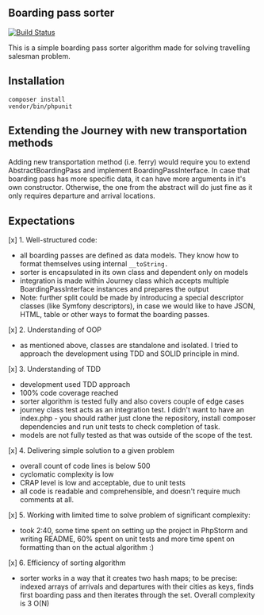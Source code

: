 ## Boarding pass sorter
[![Build Status](https://travis-ci.org/emirb-test/journey.svg?branch=master)](https://travis-ci.org/emirb-test/journey)

This is a simple boarding pass sorter algorithm made for solving travelling salesman problem.

## Installation
```
composer install
vendor/bin/phpunit
```

## Extending the Journey with new transportation methods
Adding new transportation method (i.e. ferry) would require you to extend AbstractBoardingPass and implement BoardingPassInterface. In case that boarding pass has more specific data, it can have more arguments in it's own constructor. Otherwise, the one from the abstract will do just fine as it only requires departure and arrival locations.

## Expectations
[x] 1. Well-structured code:
- all boarding passes are defined as data models. They know how to format themselves using internal `__toString.`
- sorter is encapsulated in its own class and dependent only on models
- integration is made within Journey class which accepts multiple BoardingPassInterface instances and prepares the output
- Note: further split could be made by introducing a special descriptor classes (like Symfony descriptors), in case we would like to have JSON, HTML, table or other ways to format the boarding passes.

[x] 2. Understanding of OOP
- as mentioned above, classes are standalone and isolated. I tried to approach the development using TDD and SOLID principle in mind.

[x] 3. Understanding of TDD
- development used TDD approach
- 100% code coverage reached
- sorter algorithm is tested fully and also covers couple of edge cases
- journey class test acts as an integration test. I didn't want to have an index.php - you should rather just clone the repository, install composer dependencies and run unit tests to check completion of task.
- models are not fully tested as that was outside of the scope of the test.

[x] 4. Delivering simple solution to a given problem
- overall count of code lines is below 500
- cyclomatic complexity is low
- CRAP level is low and acceptable, due to unit tests
- all code is readable and comprehensible, and doesn't require much comments at all.

[x] 5. Working with limited time to solve problem of significant complexity:
- took 2:40, some time spent on setting up the project in PhpStorm and writing README, 60% spent on unit tests and more time spent on formatting than on the actual algorithm :)

[x] 6. Efficiency of sorting algorithm
- sorter works in a way that it creates two hash maps; to be precise: indexed arrays of arrivals and departures with their cities as keys, finds first boarding pass and then iterates through the set. Overall complexity is 3 O(N)
